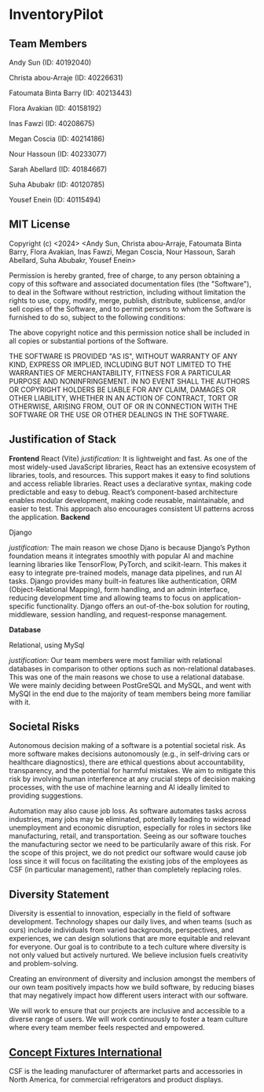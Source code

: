 # InventoryPilot

## Team Members

Andy Sun (ID: 40192040)

Christa abou-Arraje (ID: 40226631)

Fatoumata Binta Barry (ID: 40213443)

Flora Avakian (ID: 40158192)

Inas Fawzi (ID: 40208675)

Megan Coscia (ID: 40214186)

Nour Hassoun (ID: 40233077)

Sarah Abellard (ID: 40184667)

Suha Abubakr (ID: 40120785)

Yousef Enein (ID: 40115494)

## MIT License
Copyright (c) <2024> <Andy Sun, Christa abou-Arraje, Fatoumata Binta Barry, Flora Avakian, Inas Fawzi, Megan Coscia, Nour Hassoun, Sarah Abellard, Suha Abubakr, Yousef Enein>

Permission is hereby granted, free of charge, to any person obtaining a copy of this software and associated documentation files (the "Software"), to deal in the Software without restriction, including without limitation the rights to use, copy, modify, merge, publish, distribute, sublicense, and/or sell copies of the Software, and to permit persons to whom the Software is furnished to do so, subject to the following conditions:

The above copyright notice and this permission notice shall be included in all copies or substantial portions of the Software.

THE SOFTWARE IS PROVIDED "AS IS", WITHOUT WARRANTY OF ANY KIND, EXPRESS OR IMPLIED, INCLUDING BUT NOT LIMITED TO THE WARRANTIES OF MERCHANTABILITY, FITNESS FOR A PARTICULAR PURPOSE AND NONINFRINGEMENT. IN NO EVENT SHALL THE AUTHORS OR COPYRIGHT HOLDERS BE LIABLE FOR ANY CLAIM, DAMAGES OR OTHER LIABILITY, WHETHER IN AN ACTION OF CONTRACT, TORT OR OTHERWISE, ARISING FROM, OUT OF OR IN CONNECTION WITH THE SOFTWARE OR THE USE OR OTHER DEALINGS IN THE SOFTWARE.

## Justification of Stack
**Frontend**
React (Vite)
*justification:* It is lightweight and fast. As one of the most widely-used JavaScript libraries, React has an extensive ecosystem of libraries, tools, and resources. This support makes it easy to find solutions and access reliable libraries. React uses a declarative syntax, making code predictable and easy to debug. React’s component-based architecture enables modular development, making code reusable, maintainable, and easier to test. This approach also encourages consistent UI patterns across the application.
**Backend**

Django

*justification:* The main reason we chose Djano is because Django’s Python foundation means it integrates smoothly with popular AI and machine learning libraries like TensorFlow, PyTorch, and scikit-learn. This makes it easy to integrate pre-trained models, manage data pipelines, and run AI tasks. Django provides many built-in features like authentication, ORM (Object-Relational Mapping), form handling, and an admin interface, reducing development time and allowing teams to focus on application-specific functionality. Django offers an out-of-the-box solution for routing, middleware, session handling, and request-response management.

**Database**

Relational, using MySql

*justification:* Our team members were most familiar with relational databases in comparison to other options such as non-relational databases. This was one of the main reasons we chose to use a relational database. We were mainly deciding between PostGreSQL and MySQL, and went with MySQl in the end due to the majority of team members being more familiar with it.

## Societal Risks
Autonomous decision making of a software is a potential societal risk. As more software makes decisions autonomously (e.g., in self-driving cars or healthcare diagnostics), there are ethical questions about accountability, transparency, and the potential for harmful mistakes. We aim to mitigate this risk by involving human interference at any crucial steps of decision making processes, with the use of machine learning and AI ideally limited to providing suggestions.

Automation may also cause job loss. As software automates tasks across industries, many jobs may be eliminated, potentially leading to widespread unemployment and economic disruption, especially for roles in sectors like manufacturing, retail, and transportation. Seeing as our software touches the manufacturing sector we need to be particularily aware of this risk. For the scope of this project, we do not predict our software would cause job loss since it will focus on facilitating the existing jobs of the employees as CSF (in particular management), rather than completely replacing roles.

## Diversity Statement
Diversity is essential to innovation, especially in the field of software development. Technology shapes our daily lives, and when teams (such as ours) include individuals from varied backgrounds, perspectives, and experiences, we can design solutions that are more equitable and relevant for everyone. Our goal is to contribute to a tech culture where diversity is not only valued but actively nurtured. We believe inclusion fuels creativity and problem-solving.

Creating an environment of diversity and inclusion amongst the members of our own team positively impacts how we build software, by reducing biases that may negatively impact how different users interact with our software.

We will work to ensure that our projects are inclusive and accessible to a diverse range of users. We will work continuously to foster a team culture where every team member feels respected and empowered.

## [Concept Fixtures International](https://www.conceptfixtures.com/en/home/)

CSF is the leading manufacturer of aftermarket parts and accessories in North America, for commercial refrigerators and product displays. 
